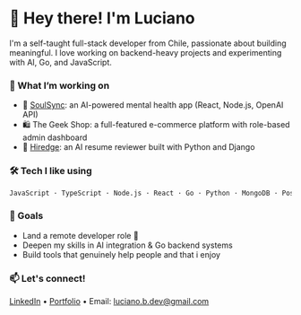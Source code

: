 # 👋 Hey there! I'm Luciano

I'm a self-taught full-stack developer from Chile, passionate about building meaningful. I love working on backend-heavy projects and experimenting with AI, Go, and JavaScript.

### 💼 What I’m working on
- 🧠 [SoulSync](https://soulsync-zeta.vercel.app/): an AI-powered mental health app (React, Node.js, OpenAI API)
- 🛍️ The Geek Shop: a full-featured e-commerce platform with role-based admin dashboard
- 🧾 [Hiredge](https://hiredge-ai.onrender.com/): an AI resume reviewer built with Python and Django

### 🛠 Tech I like using
```txt
JavaScript · TypeScript · Node.js · React · Go · Python · MongoDB · PostgreSQL · TailwindCSS · Django · Express · JWT
```

### 🚀 Goals
- Land a remote developer role 🚀
- Deepen my skills in AI integration & Go backend systems
- Build tools that genuinely help people and that i enjoy

### 📫 Let's connect!
[LinkedIn](https://www.linkedin.com/in/luciano-balladares/) • [Portfolio](https://portfolio-mrcrownfts-projects.vercel.app/) • Email: luciano.b.dev@gmail.com

